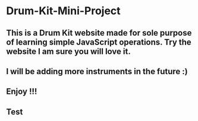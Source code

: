 # Drum-Kit-Mini-Project
## This is a Drum Kit website made for sole purpose of learning simple JavaScript operations. Try the website I am sure you will love it.
## I will be adding more instruments in the future :)
## Enjoy !!!
## Test
